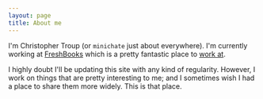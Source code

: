 ```yaml
---
layout: page
title: About me
---
```


I'm Christopher Troup (or `minichate` just about everywhere). I'm currently working at [FreshBooks](https://www.freshbooks.com/) which is a pretty fantastic place to [work at](http://grnh.se/r8neaf).

I highly doubt I'll be updating this site with any kind of regularity. However, I work on things that are pretty interesting to me; and I sometimes wish I had a place to share them more widely. This is that place.